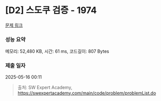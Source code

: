 # [D2] 스도쿠 검증 - 1974 

[문제 링크](https://swexpertacademy.com/main/code/problem/problemDetail.do?contestProbId=AV5Psz16AYEDFAUq) 

### 성능 요약

메모리: 52,480 KB, 시간: 61 ms, 코드길이: 807 Bytes

### 제출 일자

2025-05-16 00:11



> 출처: SW Expert Academy, https://swexpertacademy.com/main/code/problem/problemList.do